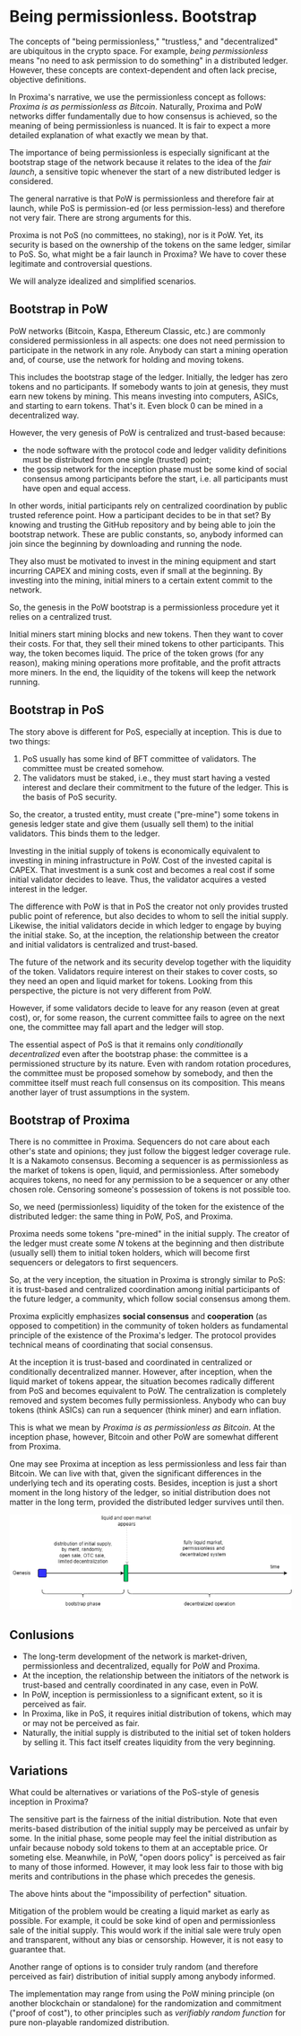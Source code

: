 # Being permissionless. Bootstrap

The concepts of "being permissionless," "trustless," and "decentralized" are ubiquitous in the crypto space. For example, *being permissionless* means "no need to ask permission to do something" in a distributed ledger. However, these concepts are context-dependent and often lack precise, objective definitions.

In Proxima's narrative, we use the permissionless concept as follows: *Proxima is as permissionless as Bitcoin*. Naturally, Proxima and PoW networks differ fundamentally due to how consensus is achieved, so the meaning of being permissionless is nuanced. It is fair to expect a more detailed explanation of what exactly we mean by that.

The importance of being permissionless is especially significant at the bootstrap stage of the network because it relates to the idea of the *fair launch*, a sensitive topic whenever the start of a new distributed ledger is considered.

The general narrative is that PoW is permissionless and therefore fair at launch, while PoS is permission-ed (or less permission-less) and therefore not very fair. There are strong arguments for this.

Proxima is not PoS (no committees, no staking), nor is it PoW. Yet, its security is based on the ownership of the tokens on the same ledger, similar to PoS. So, what might be a fair launch in Proxima? We have to cover these legitimate and controversial questions.

We will analyze idealized and simplified scenarios.

## Bootstrap in PoW

PoW networks (Bitcoin, Kaspa, Ethereum Classic, etc.) are commonly considered permissionless in all aspects: one does not need permission to participate in the network in any role. Anybody can start a mining operation and, of course, use the network for holding and moving tokens.

This includes the bootstrap stage of the ledger. Initially, the ledger has zero tokens and no participants. If somebody wants to join at genesis, they must earn new tokens by mining. This means investing into computers, ASICs, and starting to earn tokens. That's it. Even block 0 can be mined in a decentralized way. 

However, the very genesis of PoW is centralized and trust-based because:
- the node software with the protocol code and ledger validity definitions must be distributed from one single (trusted) point;
- the gossip network for the inception phase must be some kind of social consensus among participants before the start, i.e. all participants must have open and equal access.

In other words, initial participants rely on centralized coordination by public trusted reference point. How a participant decides to be in that set? By knowing and trusting the GitHub repository and by being able to join the bootstrap network. These are public constants, so, anybody informed can join since the beginning by downloading and running the node.

They also must be motivated to invest in the mining equipment and start incurring CAPEX and mining costs, even if small at the beginning. By investing into the mining, initial miners to a certain extent commit to the network.

So, the genesis in the PoW bootstrap is a permissionless procedure yet it relies on a centralized trust.

Initial miners start mining blocks and new tokens. Then they want to cover their costs. For that, they sell their mined tokens to other participants. This way, the token becomes liquid. The price of the token grows (for any reason), making mining operations more profitable, and the profit attracts more miners. In the end, the liquidity of the tokens will keep the network running.

## Bootstrap in PoS
The story above is different for PoS, especially at inception. This is due to two things:
1. PoS usually has some kind of BFT committee of validators. The committee must be created somehow.
2. The validators must be staked, i.e., they must start having a vested interest and declare their commitment to the future of the ledger. This is the basis of PoS security.

So, the creator, a trusted entity, must create ("pre-mine") some tokens in genesis ledger state and give them (usually sell them) to the initial validators. This binds them to the ledger.

Investing in the initial supply of tokens is economically equivalent to investing in mining infrastructure in PoW. Cost of the invested capital is CAPEX. That investment is a sunk cost and becomes a real cost if some initial validator decides to leave. Thus, the validator acquires a vested interest in the ledger.

The difference with PoW is that in PoS the creator not only provides trusted public point of reference, but also decides to whom to sell the initial supply. Likewise, the initial validators decide in which ledger to engage by buying the initial stake. So, at the inception, the relationship between the creator and initial validators is centralized and trust-based.

The future of the network and its security develop together with the liquidity of the token. Validators require interest on their stakes to cover costs, so they need an open and liquid market for tokens. Looking from this perspective, the picture is not very different from PoW.

However, if some validators decide to leave for any reason (even at great cost), or, for some reason, the current committee fails to agree on the next one, the committee may fall apart and the ledger will stop.

The essential aspect of PoS is that it remains only *conditionally decentralized* even after the bootstrap phase: the committee is a permissioned structure by its nature. Even with random rotation procedures, the committee must be proposed somehow by somebody, and then the committee itself must reach full consensus on its composition. This means another layer of trust assumptions in the system.

## Bootstrap of Proxima
There is no committee in Proxima. Sequencers do not care about each other's state and opinions; they just follow the biggest ledger coverage rule. It is a Nakamoto consensus. Becoming a sequencer is as permissionless as the market of tokens is open, liquid, and permissionless. After somebody acquires  tokens, no need for any permission to be a sequencer or any other chosen role. Censoring someone's possession of tokens is not possible too.

So, we need (permissionless) liquidity of the token for the existence of the distributed ledger: the same thing in PoW, PoS, and Proxima.

Proxima needs some tokens "pre-mined" in the initial supply. The creator of the ledger must create some $N$ tokens at the beginning and then distribute (usually sell) them to initial token holders, which will become first sequencers or delegators to first sequencers.

So, at the very inception, the situation in Proxima is strongly similar to PoS: it is trust-based and centralized coordination among initial participants of the future ledger, a community, which follow social consensus among them.

Proxima explicitly emphasizes **social consensus** and **cooperation** (as opposed to competition) in the community of token holders as fundamental principle of the existence of the Proxima's ledger. The protocol provides technical means of coordinating that social consensus.

At the inception it is trust-based and coordinated in centralized or conditionally decentralized manner. However, after inception, when the liquid market of tokens appear, the situation becomes radically different from PoS and becomes equivalent to PoW. The centralization is completely removed and system becomes fully permissionless. Anybody who can buy tokens (think ASICs) can run a sequencer (think miner) and earn inflation.

This is what we mean by *Proxima is as permissionless as Bitcoin*. At the inception phase, however, Bitcoin and other PoW are somewhat different from Proxima.

One may see Proxima at inception as less permissionless and less fair than Bitcoin. We can live with that, given the significant differences in the underlying tech and its operating costs. Besides, inception is just a short moment in the long history of the ledger, so initial distribution does not matter in the long term, provided the distributed ledger survives until then.

<p style="text-align:center;"><img src="../static/img/boot.png">

## Conlusions
- The long-term development of the network is market-driven, permissionless and decentralized, equally for PoW and Proxima.
- At the inception, the relationship between the initiators of the network is trust-based and centrally coordinated in any case, even in PoW.
- In PoW, inception is permissionless to a significant extent, so it is perceived as fair.
- In Proxima, like in PoS, it requires initial distribution of tokens, which may or may not be perceived as fair.
- Naturally, the initial supply is distributed to the initial set of token holders by selling it. This fact itself creates liquidity from the very beginning.

## Variations
What could be alternatives or variations of the PoS-style of genesis inception in Proxima?

The sensitive part is the fairness of the initial distribution. Note that even merits-based distribution of the initial supply may be perceived as unfair by some. In the initial phase, some people may feel the initial distribution as unfair because nobody sold tokens to them at an acceptable price. Or someting else. Meanwhile, in PoW, "open doors policy" is perceived as fair to many of those informed. However, it may look less fair to those with big merits and contributions in the phase which precedes the genesis.

The above hints about the "impossibility of perfection" situation.

Mitigation of the problem would be creating a liquid market as early as possible. For example, it could be soke kind of open and permissionless sale of the initial supply. This would work if the initial sale were truly open and transparent, without any bias or censorship. However, it is not easy to guarantee that.

Another range of options is to consider truly random (and therefore perceived as fair) distribution of initial supply among anybody informed.

The implementation may range from using the PoW mining principle (on another blockchain or standalone) for the randomization and commitment ("proof of cost"), to other principles such as *verifiably random function* for pure non-playable randomized distribution.

